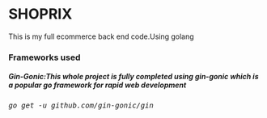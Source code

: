 # SHOPRIX
This is my full ecommerce back end code.Using golang 

### Frameworks used 

##### Gin-Gonic:This whole project is fully completed using gin-gonic which is a popular go framework for rapid web development

###### <kbd>go get -u github.com/gin-gonic/gin</kbd>
